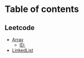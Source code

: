 # Table of contents

## Leetcode

* [Array](README.md)
  * [ID:](leetcode/array/id.md)
* [LinkedList](leetcode/linkedlist.md)
